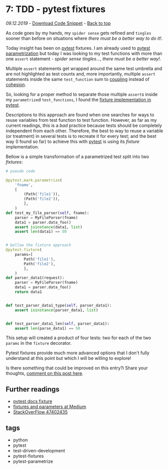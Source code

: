 # 7: TDD - pytest fixtures
_09.12.2019_ - [Download Code Snippet](https://github.com/PythonicThoughtsSnippets/PTS-Code-Snippets/blob/master/pts-7.py) - [Back to top](https://pythonicthoughtssnippets.github.io)

As code goes by my hands, my `spider sense` gets refined and `tingles` sooner than before on situations where *there must be a better way to do it!*.

Today insight has been on [pytest](https://docs.pytest.org) fixtures. I am already used to [pytest parametrization](https://pythonicthoughtssnippets.github.io/#6-test-driven-development) but today I was looking to my test functions with more than one `assert` statement - *spider sense tingles*..., *there must be a better way!*.

Multiple `assert` statements get wrapped around the same test umbrella and are not highlighted as test counts and, more importantly, multiple `assert` statements inside the same `test_function` sum to [coupling](https://en.wikipedia.org/wiki/Coupling_(computer_programming)) instead of [cohesion](https://en.wikipedia.org/wiki/Cohesion_(computer_science)).

So, looking for a proper method to separate those multiple `assert`s inside my `parametrize`d `test_functions`, I found the [fixture implementation in pytest](https://docs.pytest.org/en/latest/fixture.html#pytest-fixtures-explicit-modular-scalable).

Descriptions to this approach are found when one searches for ways to reuse variables from test function to test function. However, as far as my current readings, this is a *bad* practice because tests should be completely independent from each other. Therefore, the best to way to reuse a variable (or treatment) in several tests is to recreate it for every test; and the best way (I found so far) to achieve this with [pytest](https://docs.pytest.org) is using its *fixture* implementation.

Bellow is a simple transformation of a parametrized test split into two *fixtures*:

```python
# pseudo code

@pytest.mark.parametrize(
    'fname',
    [
        (Path('file1')),
        (Path('file2')),
        ],
    )
def test_my_file_parser(self, fname):
    parser = MyFileParser(fname)
    data1 = parser.data_foo()
    assert isinstance(data1, list)
    assert len(data1) == 50


# bellow the fixture approach
@pytest.fixture(
    params=[
        Path('file1'),
        Path('file2'),
        ],
    )
def parser_data1(request):
    parser = MyFileParser(fname)
    data1 = parser.data_foo()
    return data1


def test_parser_data1_type(self, parser_data1):
    assert isinstance(parser_data1, list)


def test_parser_data1_len(self, parser_data1):
    assert len(parse_data1) == 50
```

This setup will created a product of four tests: two for each of the two `params` in the `fixture` decorator.

Pytest fixtures provide much more advanced options that I don't fully understand at this point but which I will be willing to explore!

Is there something that could be improved on this entry?i Share your thoughts, [comment on this post here](https://github.com/PythonicThoughtsSnippets/PTS-Code-Snippets/issues/8).

## Further readings

* [pytest docs fixture](https://docs.pytest.org/en/latest/fixture.html)
* [fixtures and parameters at Medium](https://medium.com/ideas-at-igenius/fixtures-and-parameters-testing-code-with-pytest-d8603abb390a)
* [StackOverFlow 47402435](https://stackoverflow.com/questions/47402435)

## tags

* python
* pytest
* test-driven-development
* pytest-fixtures
* pytest-parametrize
